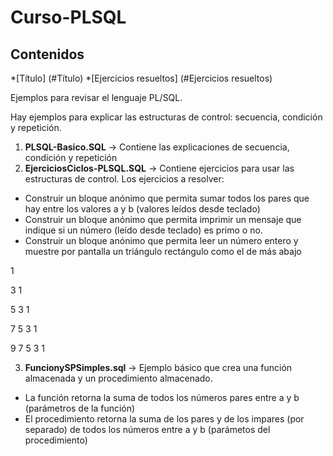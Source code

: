 # Curso-PLSQL
## Contenidos
*[Título] (#Título)
*[Ejercicios resueltos] (#Ejercicios resueltos)

Ejemplos para revisar el lenguaje PL/SQL. 

Hay ejemplos para explicar las estructuras de control: secuencia, condición y repetición.

1. $\textbf{PLSQL-Basico.SQL}$ -> Contiene las explicaciones de secuencia, condición y repetición
2. $\textbf{EjerciciosCiclos-PLSQL.SQL}$  -> Contiene ejercicios para usar las estructuras de control. Los ejercicios a resolver:

- Construir un bloque anónimo que permita sumar todos los pares que hay entre los valores a y b (valores leídos desde teclado)
- Construir un bloque anónimo que permita imprimir un mensaje que indique si un número (leído desde teclado) es primo o no.
- Construir un bloque anónimo que permita leer un número entero y muestre por pantalla un triángulo rectángulo como el de más abajo

1

3 1

5 3 1

7 5 3 1

9 7 5 3 1

3. $\textbf{FuncionySPSimples.sql}$ -> Ejemplo básico que crea una función almacenada y un procedimiento almacenado.

- La función retorna la suma de todos los números pares entre a y b (parámetros de la función)
- El procedimiento retorna la suma de los pares y de los impares (por separado) de todos los números entre a y b (parámetos del procedimiento)
